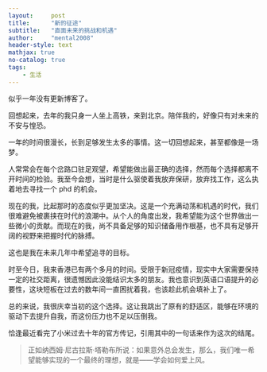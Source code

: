 ```yaml
---
layout:     post
title:      "新的征途"
subtitle:   "直面未来的挑战和机遇"
author:     "mental2008"
header-style: text
mathjax: true
no-catalog: true
tags:
    - 生活
---
```


似乎一年没有更新博客了。

回想起来，去年的我只身一人坐上高铁，来到北京。陪伴我的，好像只有对未来的不安与惶恐。

一年的时间很漫长，长到足够发生太多的事情。这一切回想起来，甚至都像是一场梦。

人常常会在每个岔路口驻足观望，希望能做出最正确的选择，然而每个选择都离不开时间的检验。我至今会想，当时是什么驱使着我放弃保研，放弃找工作，这么执着地去寻找一个 phd 的机会。

现在的我，比起那时的态度似乎更加坚决。这是一个充满动荡和机遇的时代，我们很难避免被裹挟在时代的浪潮中。从个人的角度出发，我希望能为这个世界做出一些微小的贡献。而现在的我，尚不具备足够的知识储备用作根基，也不具有足够开阔的视野来把握时代的脉搏。

这也是我在未来几年中希望追寻的目标。

时至今日，我来香港已有两个多月的时间。受限于新冠疫情，现实中大家需要保持一定的社交距离，很遗憾因此没能结识太多的朋友。我也意识到英语口语提升的必要性，这块短板在过去的数年间一直困扰着我，也该趁此机会填补上了。

总的来说，我很庆幸当初的这个选择。这让我跳出了原有的舒适区，能够在环境的驱动下去提升自我，而这份压力也不足以压倒我。

恰逢最近看完了小米过去十年的官方传记，引用其中的一句话来作为这次的结尾。

> 正如纳西姆·尼古拉斯·塔勒布所说：如果意外总会发生，那么，我们唯一希望能够实现的一个最终的理想，就是——学会如何爱上风。